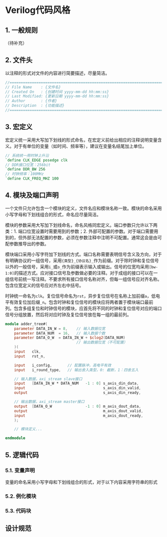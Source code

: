 # Verilog代码风格

## 1. 一般规则
（待补充）

## 2. 文件头
以注释的形式对文件的内容进行简要描述，尽量简洁。
```verilog
//=============================================================================
// File Name    : {文件名}
// Created On   : {创建时间 yyyy-mm-dd hh:mm:ss}
// Last Modified: {更新日期 yyyy-mm-dd hh:mm:ss}
// Author       : {作者}
// Description  : {功能描述}
//=============================================================================
```

## 3. 宏定义
宏定义统一采用大写加下划线的形式命名，在宏定义前给出相应的注释说明变量含义。对于有单位的变量（如时间、频率等），建议在变量名结尾加上单位。
```verilog
// 系统统一用时钟上升沿
`define CLK_EDGE posedge clk
// DDR接口位宽：256bit
`define DDR_BW 256
// 时钟频率：100MHz
`define CLK_FREQ_MHZ 100
```

## 4. 模块及端口声明
一个文件只允许包含一个模块的定义，文件名应和模块名称一致。模块的命名采用小写字母和下划线组合的形式，命名应尽量简洁。

模块的参数采用大写加下划线命名，命名风格同宏定义。端口参数只允许以下两类：1. 端口位宽设置时需要用到的参数；2. 外部可配置的参数。对于端口需要用到的，但外部无法配置的参数，必须在参数注释中注明不可配置。通常这会是由可配参数推导出的参数。

模块端口采用小写字符加下划线的方式。端口名称需要表明信号含义及方向，对于有明确协议的一组信号，采用```{类型}_{协议名}_```作为前缀。对于除时钟和复位信号以外的一般信号，采用```i_```或```o_```作为前缀表示输入或输出。信号的位宽均采用```[bw-1:0]```的描述方式。应对接口信号及参数做必要的注释。对于成组的接口可以在一组信号前统一写注释。不要求所有接口信号名称对齐，但每一组信号应对齐名称。包含位宽定义的信号应对齐左右中括号。

时钟统一命名为```clk```。复位信号命名为```rst```，异步复位信号在名称上加前缀```a```，低电平有效复位加后缀```_n```。包含时钟和复位信号的模块应将两者置于模块端口最前列。包含多组复位和时钟信号的模块，应首先将不同的时钟和复位信号对应的端口信号分组放置，然后将对应时钟及复位信号放在每一组的最前列。

```verilog
module adder_tree#(
    parameter DATA_IN_W = 8,    // 输入数据位宽
    parameter DATA_NUM  = 16,   // 输入数据个数
    parameter DATA_O_W  = DATA_IN_W + $clog2(DATA_NUM)
                                // 输出数据位宽（不可配置）
    )(
    input   clk,
    input   rst_n,

    input   i_config,       // 配置脉冲，高电平有效
    input   i_round_type,   // 输出舍入类型，0: 截断，1：四舍五入

    // 输入数据，axi_stream slave接口
    input   [DATA_IN_W * DATA_NUM   -1 : 0] s_axis_din_data,
    input                                   s_axis_din_valid,
    output                                  s_axis_din_ready,

    // 输出数据，axi_stream master接口
    output  [DATA_O_W               -1 : 0] m_axis_dout_data,
    output                                  m_axis_dout_valid,
    input                                   m_axis_dout_ready,
    );

    // 模块定义...

endmodule
```

## 5. 逻辑代码

### 5.1. 变量声明

变量的命名采用小写字母和下划线组合的形式，对于以下内容采用字符串的形式

### 5.2. 例化模块

### 5.3. 代码块

## 设计规范